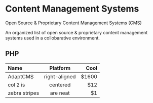 # Content Management Systems
Open Source & Proprietary Content Management Systems (CMS)

An organized list of open source &amp; proprietary content management systems used in a collobarative environment.


## PHP 

| Name          	|  Platform        | Cool  	       |
|:------------------|:----------------:| -------------:|
| AdaptCMS      	| right-aligned    | $1600 		   |
| col 2 is      	| centered         |   $12 		   |
| zebra stripes 	| are neat         |    $1 		   |

